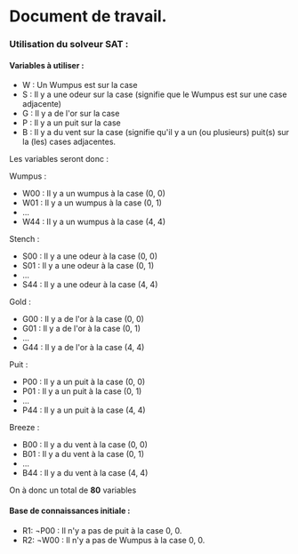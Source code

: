 # Document de travail.

### Utilisation du solveur SAT :
#### Variables à utiliser : 

- W : Un Wumpus est sur la case
- S : Il y a une odeur sur la case (signifie que le Wumpus est sur une case adjacente)
- G : Il y a de l'or sur la case
- P : Il y a un puit sur la case
- B : Il y a du vent sur la case (signifie qu'il y a un (ou plusieurs) puit(s) sur la (les) cases adjacentes.

Les variables seront donc :

Wumpus :

- W00 : Il y a un wumpus à la case (0, 0)
- W01 : Il y a un wumpus à la case (0, 1)
- ...
- W44 : Il y a un wumpus à la case (4, 4)

Stench :

- S00 : Il y a une odeur à la case (0, 0)
- S01 : Il y a une odeur à la case (0, 1)
- ...
- S44 : Il y a une odeur à la case (4, 4)

Gold :

- G00 : Il y a de l'or à la case (0, 0)
- G01 : Il y a de l'or à la case (0, 1)
- ...
- G44 : Il y a de l'or à la case (4, 4)

Puit :

- P00 : Il y a un puit à la case (0, 0)
- P01 : Il y a un puit à la case (0, 1)
- ...
- P44 : Il y a un puit à la case (4, 4)

Breeze :

- B00 : Il y a du vent à la case (0, 0)
- B01 : Il y a du vent à la case (0, 1)
- ...
- B44 : Il y a du vent à la case (4, 4)

On à donc un total de **80** variables


#### Base de connaissances initiale : 

- R1: ¬P00 : Il n'y a pas de puit à la case 0, 0.
- R2: ¬W00 : Il n'y a pas de Wumpus à la case 0, 0.


